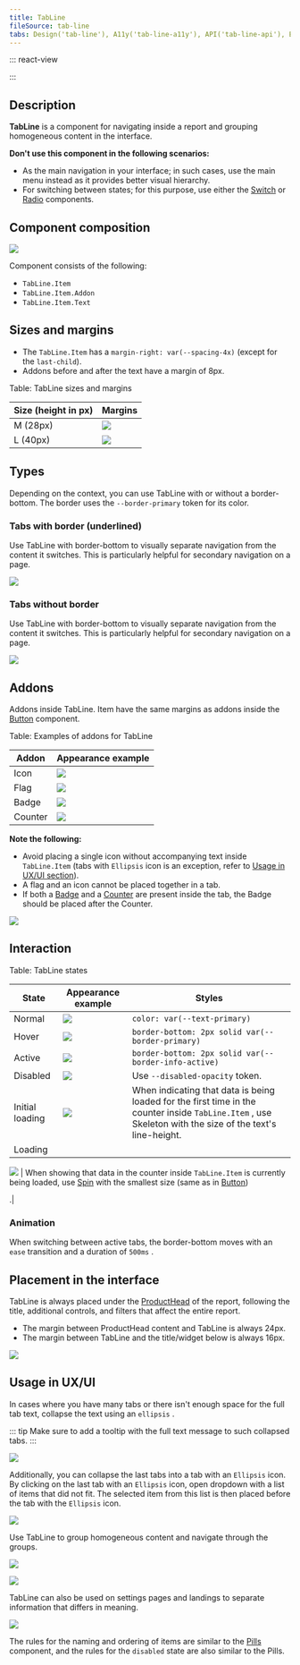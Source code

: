 ```yaml
---
title: TabLine
fileSource: tab-line
tabs: Design('tab-line'), A11y('tab-line-a11y'), API('tab-line-api'), Example('tab-line-code'), Changelog('tab-line-changelog')
---
```


::: react-view

<script lang="tsx">
import React from 'react'; 
import TabLine from 'intergalactic/tab-line'; 
import Badge from 'intergalactic/badge'; 
import PlaygroundGeneration from '@components/PlaygroundGeneration'; 

const App = PlaygroundGeneration(
  (createGroupWidgets) => {

    const { bool, radio, select } = createGroupWidgets('TabLine');

    const behavior = select({
      key: 'behavior',
      defaultValue: 'auto',
      label: 'Behavior',
      options: [
        {name: 'auto', value: 'auto'},
        {name: 'manual', value: 'manual'}
      ]
    });

    const size = radio({
      key: 'size',
      defaultValue: 'm',
      label: 'Size',
      options: ['m', 'l'],
    });

    const underlined = bool({
      key: 'underlined',
      defaultValue: true,
      label: 'Underlined',
    });

    const disabled = bool({
      key: 'disabled',
      defaultValue: false,
      label: 'Disabled',
    });

    const addon = bool({
      key: 'addon',
      defaultValue: false,
      label: 'With addon',
    });

    return (
      <TabLine defaultValue={0} underlined={underlined} size={size} behavior={behavior}>
        <TabLine.Item value={0}>All</TabLine.Item>
        <TabLine.Item value={1}>Overview</TabLine.Item>
        <TabLine.Item value={2}>Issues</TabLine.Item>
        <TabLine.Item disabled={disabled} value={3}>
          Progress
        </TabLine.Item>
        <TabLine.Item value={4}>
          {addon
            ? [
                <TabLine.Item.Text key={1}>Statistics</TabLine.Item.Text>,
                <TabLine.Item.Addon key={2}>
                  <Badge bg='bg-primary-success'>new</Badge>
                </TabLine.Item.Addon>,
              ]
            : 'Statistics'}
        </TabLine.Item>
      </TabLine>
    );

  }, 
  {

    filterProps: ['defaultValue'],

  }, 
); 
</script>

:::

## Description

**TabLine** is a component for navigating inside a report and grouping homogeneous content in the interface.

**Don't use this component in the following scenarios:**

* As the main navigation in your interface; in such cases, use the main menu instead as it provides better visual hierarchy.
* For switching between states; for this purpose, use either the [Switch](/components/switch/switch) or [Radio](/components/radio/radio) components.

## Component composition

![](static/tabline-composition.png)

Component consists of the following:

* `TabLine.Item`
* `TabLine.Item.Addon`
* `TabLine.Item.Text`

## Sizes and margins

* The `TabLine.Item` has a `margin-right: var(--spacing-4x)` (except for the `last-child`).
* Addons before and after the text have a margin of 8px.

Table: TabLine sizes and margins

| Size (height in px) | Margins               |
| ------------------- | --------------------- |
| M (28px)            | ![](static/tab-m.png) |
| L (40px)            | ![](static/tab-l.png) |

## Types

Depending on the context, you can use TabLine with or without a border-bottom. The border uses the `--border-primary` token for its color.

### Tabs with border (underlined)

Use TabLine with border-bottom to visually separate navigation from the content it switches. This is particularly helpful for secondary navigation on a page.

![](static/tab-with-border.png)

### Tabs without border

Use TabLine with border-bottom to visually separate navigation from the content it switches. This is particularly helpful for secondary navigation on a page.

![](static/tab-without-border.png)

## Addons

Addons inside TabLine. Item have the same margins as addons inside the [Button](/components/button/button) component.

Table: Examples of addons for TabLine

| Addon   | Appearance example        |
| ------- | ------------------------- |
| Icon    | ![](static/icon.png)      |
| Flag    | ![](static/flag.png)      |
| Badge   | ![](static/badge.png)     |
| Counter | ![](static/counter.png)   |

**Note the following:**

* Avoid placing a single icon without accompanying text inside `TabLine.Item` (tabs with `Ellipsis` icon is an exception, refer to [Usage in UX/UI section](/components/tab-line/tab-line#usage_in_ux_ui)).
* A flag and an icon cannot be placed together in a tab.
* If both a [Badge](/components/badge/badge) and a [Counter](/components/counter/counter) are present inside the tab, the Badge should be placed after the Counter.

![](static/monster.png)

## Interaction

Table: TabLine states

| State           | Appearance example       | Styles  |
| --------------- | ------------------------ | ------- |
| Normal          | ![](static/normal-active.png)            | `color: var(--text-primary)` |
| Hover           | ![](static/hover.png)                     | `border-bottom: 2px solid var(--border-primary)` |
| Active          | ![](static/normal-active.png)            | `border-bottom: 2px solid var(--border-info-active)` |
| Disabled        | ![](static/disabled.png)               | Use `--disabled-opacity` token.  |
| Initial loading | ![](static/initial-loading.png) | When indicating that data is being loaded for the first time in the counter inside `TabLine.Item` , use Skeleton with the size of the text's line-height.                 |
| Loading         | 

![](static/loading.png)                 | When showing that data in the counter inside `TabLine.Item` is currently being loaded, use [Spin](/components/spin/spin) with the smallest size (same as in [Button](/components/button/button))

.|

### Animation

When switching between active tabs, the border-bottom moves with an `ease` transition and a duration of `500ms` .

## Placement in the interface

TabLine is always placed under the [ProductHead](/components/product-head/product-head) of the report, following the title, additional controls, and filters that affect the entire report.

* The margin between ProductHead content and TabLine is always 24px.
* The margin between TabLine and the title/widget below is always 16px.

![](static/tabs-margins.png)

## Usage in UX/UI

In cases where you have many tabs or there isn't enough space for the full tab text, collapse the text using an `ellipsis` .

::: tip
Make sure to add a tooltip with the full text message to such collapsed tabs.
:::

![](static/ellipsis.png)

Additionally, you can collapse the last tabs into a tab with an `Ellipsis` icon. By clicking on the last tab with an `Ellipsis` icon, open dropdown with a list of items that did not fit. The selected item from this list is then placed before the tab with the `Ellipsis` icon.

![](static/tabline-collapse.png)

Use TabLine to group homogeneous content and navigate through the groups.

![](static/tab-without-border.png)

![](static/tabs-example.png)

TabLine can also be used on settings pages and landings to separate information that differs in meaning.

![](static/tabs-example-2.png)

The rules for the naming and ordering of items are similar to the [Pills](/components/pills/pills) component, and the rules for the `disabled` state are also similar to the Pills.
